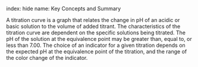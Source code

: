 index: hide
name: Key Concepts and Summary

A titration curve is a graph that relates the change in pH of an acidic or basic solution to the volume of added titrant. The characteristics of the titration curve are dependent on the specific solutions being titrated. The pH of the solution at the equivalence point may be greater than, equal to, or less than 7.00. The choice of an indicator for a given titration depends on the expected pH at the equivalence point of the titration, and the range of the color change of the indicator.
